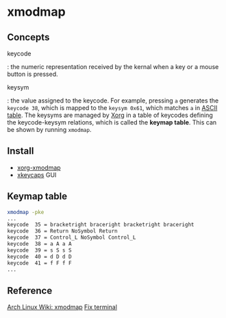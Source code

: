 # xmodmap

## Concepts

keycode

:   the numeric representation received by the kernal when a key or a mouse
button is pressed.

keysym

:   the value assigned to the keycode.
    For example, pressing `a` generates the `keycode 38`,
    which is mapped to the `keysym 0x61`,
    which matches `a` in [ASCII table].
    The keysyms are managed by [Xorg] in a table of keycodes defining the
    keycode-keysym relations,
    which is called the **keymap table**.
    This can be shown by running `xmodmap`.

## Install

*   [xorg-xmodmap]
*   [xkeycaps] GUI

## Keymap table

```sh
xmodmap -pke
...
keycode  35 = bracketright braceright bracketright braceright
keycode  36 = Return NoSymbol Return
keycode  37 = Control_L NoSymbol Control_L
keycode  38 = a A a A
keycode  39 = s S s S
keycode  40 = d D d D
keycode  41 = f F f F
...
```

## Reference

[Arch Linux Wiki: xmodmap](https://wiki.archlinux.org/index.php/Xmodmap)
[Fix terminal](http://www.leonerd.org.uk/hacks/fixterms/)

[ASCII table]: https://en.wikipedia.org/wiki/ASCII
[Xorg]: https://wiki.archlinux.org/index.php/Xorg
[xorg-xmodmap]: https://www.archlinux.org/packages/?name=xorg-xmodmap
[xkeycaps]: https://www.archlinux.org/packages/?name=xkeycaps
